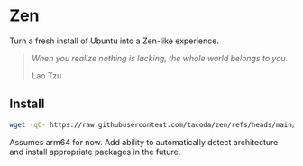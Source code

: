 # Zen

Turn a fresh install of Ubuntu into a Zen-like experience.

> _When you realize nothing is lacking, the whole world belongs to you._
>
> Lao Tzu

## Install

```sh
wget -qO- https://raw.githubusercontent.com/tacoda/zen/refs/heads/main/zen | bash
```

Assumes arm64 for now. Add ability to automatically detect architecture and install appropriate packages in the future.
